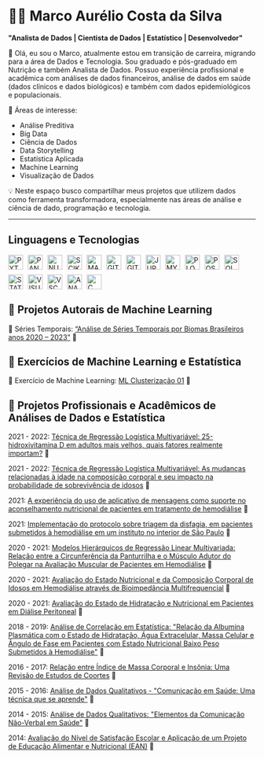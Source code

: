 # 👨‍💻 Marco Aurélio Costa da Silva

**"Analista de Dados | Cientista de Dados | Estatístico | Desenvolvedor"**

👋 Olá, eu sou o Marco, atualmente estou em transição de carreira, migrando para a área de Dados e Tecnologia. Sou graduado e pós-graduado em Nutrição e também Analista de Dados. Possuo experiência profissional e acadêmica com análises de dados financeiros, análise de dados em saúde (dados clínicos e dados biológicos) e também com dados epidemiológicos e populacionais. 

🎯 Áreas de interesse:
- Análise Preditiva
- Big Data
- Ciência de Dados
- Data Storytelling
- Estatística Aplicada
- Machine Learning
- Visualização de Dados 

💡 Neste espaço busco compartilhar meus projetos que utilizem dados como ferramenta transformadora, especialmente nas áreas de análise e ciência de dado, programação e tecnologia.

---
## Linguagens e Tecnologias

<div style="display: flex; flex-wrap: wrap; gap: 10px;">
    <img 
        alt="PYTHON"
        title="PYTHON" 
        width="30px" 
        src="https://cdn.jsdelivr.net/gh/devicons/devicon@latest/icons/python/python-original.svg"           
    />
    <img 
        alt="PANDAS"
        title="PANDAS" 
        width="30px" 
        src="https://cdn.jsdelivr.net/gh/devicons/devicon@latest/icons/pandas/pandas-original-wordmark.svg"           
    />
    <img 
        alt="NUMPY"
        title="NUMPY" 
        width="30px" 
        src="https://cdn.jsdelivr.net/gh/devicons/devicon@latest/icons/numpy/numpy-original.svg"           
    />        
    <img 
        alt="SCIKITLEARN"
        title="SCIKITLEARN" 
        width="30px" 
        src="https://cdn.jsdelivr.net/gh/devicons/devicon@latest/icons/scikitlearn/scikitlearn-original.svg"           
    />
    <img 
        alt="MATPLOTLIB"
        title="MATPLOTLIB" 
        width="30px" 
        src="https://cdn.jsdelivr.net/gh/devicons/devicon@latest/icons/matplotlib/matplotlib-original.svg"           
    />
    <img 
        alt="GIT"
        title="GIT" 
        width="30px" 
        src="https://cdn.jsdelivr.net/gh/devicons/devicon@latest/icons/git/git-original-wordmark.svg"           
    /> 
    <img 
        alt="GITHUB"
        title="GITHUB" 
        width="30px" 
        src="https://cdn.jsdelivr.net/gh/devicons/devicon@latest/icons/github/github-original-wordmark.svg"           
    /> 
    <img 
        alt="JUPYTER"
        title="JUPYTER" 
        width="30px" 
        src="https://cdn.jsdelivr.net/gh/devicons/devicon@latest/icons/jupyter/jupyter-original-wordmark.svg"           
    /> 
    <img 
        alt="MYSQL"
        title="MYSQL" 
        width="30px" 
        src="https://cdn.jsdelivr.net/gh/devicons/devicon@latest/icons/mysql/mysql-original.svg"           
    /> 
    <img 
        alt="PLOTLY"
        title="PLOTLY" 
        width="30px" 
        src="https://cdn.jsdelivr.net/gh/devicons/devicon@latest/icons/plotly/plotly-original.svg"           
    />      
    <img 
        alt="POSTGRESQL"
        title="POSTGRESQL" 
        width="30px" 
        src="https://cdn.jsdelivr.net/gh/devicons/devicon@latest/icons/postgresql/postgresql-original.svg"           
    /> 
    <img 
        alt="SQLDEVELOPER"
        title="SQLDEVELOPER" 
        width="30px" 
        src="https://cdn.jsdelivr.net/gh/devicons/devicon@latest/icons/sqldeveloper/sqldeveloper-original.svg"           
    />
    <img 
        alt="STATA"
        title="STATA" 
        width="30px" 
        src="https://cdn.jsdelivr.net/gh/devicons/devicon@latest/icons/stata/stata-original-wordmark.svg"           
    />
    <img 
        alt="VISUALSTUDIO"
        title="VISUALSTUDIO" 
        width="30px" 
        src="https://cdn.jsdelivr.net/gh/devicons/devicon@latest/icons/visualstudio/visualstudio-original.svg"           
    />
    <img 
        alt="VSCODE"
        title="VSCODE" 
        width="30px" 
        src="https://cdn.jsdelivr.net/gh/devicons/devicon@latest/icons/vscode/vscode-original.svg"           
    />
    <img 
        alt="ANACONDA"
        title="ANACONDA" 
        width="30px" 
        src="https://cdn.jsdelivr.net/gh/devicons/devicon@latest/icons/anaconda/anaconda-original.svg"           
    />
    <img 
        alt="C"
        title="C" 
        width="30px" 
        src="https://cdn.jsdelivr.net/gh/devicons/devicon@latest/icons/c/c-original.svg"           
    />
</div>




## 📌 Projetos Autorais de Machine Learning


🧠 Séries Temporais: [“Análise de Séries Temporais por Biomas Brasileiros anos 2020 – 2023”](https://github.com/MarcoCostaDaSilva/Projeto_Series_Temporais) 📂



## 📌 Exercícios de Machine Learning e Estatística

🦾 Exercício de Machine Learning: [ML Clusterização 01](https://github.com/MarcoCostaDaSilva/Exercicio_ML_Clusterizacao_01) 📂





## 📌 Projetos Profissionais e Acadêmicos de Análises de Dados e Estatística 


2021 - 2022: [Técnica de Regressão Logística Multivariável: 25-hidroxivitamina D em adultos mais velhos, quais fatores realmente importam?](<URL_DO_REPOSITORIO>) 📂


2021 - 2022: [Técnica de Regressão Logística Multivariável: As mudanças relacionadas à idade na composição corporal e seu impacto na probabilidade de sobrevivência de idosos](<URL_DO_REPOSITORIO>) 📂


2021: [A experiência do uso de aplicativo de mensagens como suporte no aconselhamento nutricional de pacientes em tratamento de hemodiálise](<URL_DO_REPOSITORIO>) 📂


2021: [Implementação do protocolo sobre triagem da disfagia, em pacientes submetidos à hemodiálise em um instituto no interior de São Paulo](<URL_DO_REPOSITORIO>) 📂


2020 - 2021: [Modelos Hierárquicos de Regressão Linear Multivariada: Relação entre a Circunferência da Panturrilha e o Músculo Adutor do Polegar na Avaliação Muscular de Pacientes em Hemodiálise](<URL_DO_REPOSITORIO>) 📂


2020 - 2021: [Avaliação do Estado Nutricional e da Composição Corporal de Idosos em Hemodiálise através de Bioimpedância Multifrequencial](<URL_DO_REPOSITORIO>) 📂


2020 - 2021: [Avaliação do Estado de Hidratação e Nutricional em Pacientes em Diálise Peritoneal](<URL_DO_REPOSITORIO>) 📂


2018 - 2019: [Análise de Correlação em Estatística: "Relação da Albumina Plasmática com o Estado de Hidratação, Água Extracelular, Massa Celular e Ângulo de Fase em Pacientes com Estado Nutricional Baixo Peso Submetidos à Hemodiálise"]( <URL_DO_REPOSITORIO>) 📂


2016 - 2017: [Relação entre Índice de Massa Corporal e Insônia: Uma Revisão de Estudos de Coortes](<URL_DO_REPOSITORIO>) 📂


2015 - 2016: [Análise de Dados Qualitativos - "Comunicação em Saúde: Uma técnica que se aprende"]( <URL_DO_REPOSITORIO>) 📂


2014 - 2015: [Análise de Dados Qualitativos: "Elementos da Comunicação Não-Verbal em Saúde"]( <URL_DO_REPOSITORIO>) 📂


2014: [Avaliação do Nível de Satisfação Escolar e Aplicação de um Projeto de Educação Alimentar e Nutricional (EAN)](<URL_DO_REPOSITORIO>) 📂

       
                    
          
        
          
      
           
          
            
             
     
          
         
          
            
          
